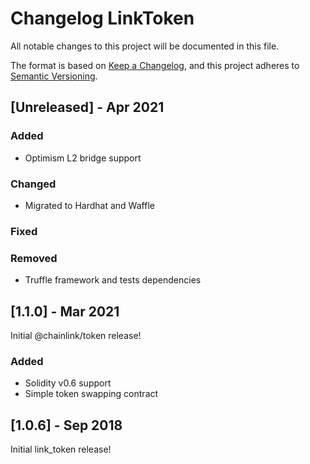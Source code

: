# Changelog LinkToken

All notable changes to this project will be documented in this file.

The format is based on [Keep a Changelog](https://keepachangelog.com/en/1.0.0/), and this project adheres to [Semantic Versioning](https://semver.org/spec/v2.0.0.html).

## [Unreleased] - Apr 2021

### Added

- Optimism L2 bridge support

### Changed

- Migrated to Hardhat and Waffle

### Fixed

### Removed

- Truffle framework and tests dependencies

## [1.1.0] - Mar 2021

Initial @chainlink/token release!

### Added

- Solidity v0.6 support
- Simple token swapping contract

## [1.0.6] - Sep 2018

Initial link_token release!
